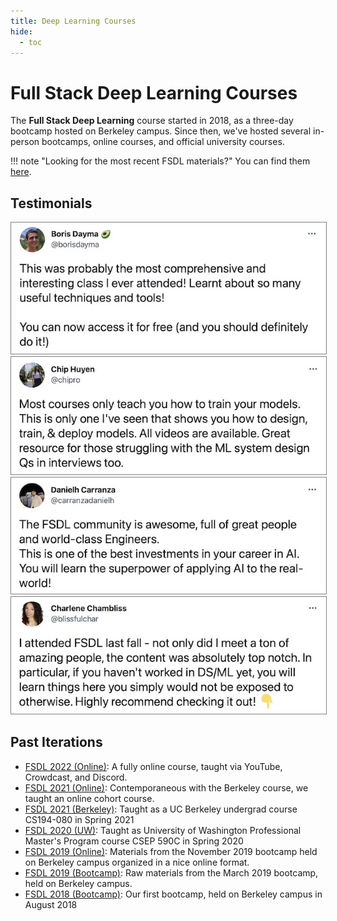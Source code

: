 ```yaml
---
title: Deep Learning Courses
hide:
  - toc
---
```


# Full Stack Deep Learning Courses

The **Full Stack Deep Learning** course started in 2018, as a three-day bootcamp hosted on Berkeley campus.
Since then, we've hosted several in-person bootcamps, online courses, and official university courses.

!!! note "Looking for the most recent FSDL materials?"
    You can find them [here](./2022/index.md).

## Testimonials

<div class="testimonials">
  <a href="https://twitter.com/borisdayma/status/1281281082604871681">
    <img style="border: 1px solid gray;" src="/images/testimonial-00.jpg" width="640px" loading="lazy" alt="Tweet praising the FSDL course">
  </a>
  <a href="https://twitter.com/chipro/status/1156416625400172544">
    <img style="border: 1px solid gray;" src="/images/testimonial-01.jpg" width="640px" loading="lazy" alt="Tweet praising the FSDL course">
  </a>
  <a href="https://twitter.com/carranzadanielh/status/1329521631216144385">
    <img style="border: 1px solid gray;" src="/images/testimonial-02.jpg" width="640px" loading="lazy" alt="Tweet praising the FSDL course">
  </a>
  <a href="https://twitter.com/blissfulchar/status/1281413848205889537">
    <img style="border: 1px solid gray;" src="/images/testimonial-03.jpg" width="640px" loading="lazy" alt="Tweet praising the FSDL course">
  </a>
</div>

## Past Iterations
- [FSDL 2022 (Online)](./2022/index.md): A fully online course, taught via YouTube, Crowdcast, and Discord.
- [FSDL 2021 (Online)](../spring2021/index.md): Contemporaneous with the Berkeley course, we taught an online cohort course.
- [FSDL 2021 (Berkeley)](https://bit.ly/berkeleyfsdl): Taught as a UC Berkeley undergrad course CS194-080 in Spring 2021
- [FSDL 2020 (UW)](https://bit.ly/uwfsdl): Taught as University of Washington Professional Master's Program course CSEP 590C in Spring 2020
- [FSDL 2019 (Online)](https://fall2019.fullstackdeeplearning.com): Materials from the November 2019 bootcamp held on Berkeley campus organized in a nice online format.
- [FSDL 2019 (Bootcamp)]('/march2019.html'): Raw materials from the March 2019 bootcamp, held on Berkeley campus.
- [FSDL 2018 (Bootcamp)]('/august2018.html'): Our first bootcamp, held on Berkeley campus in August 2018
